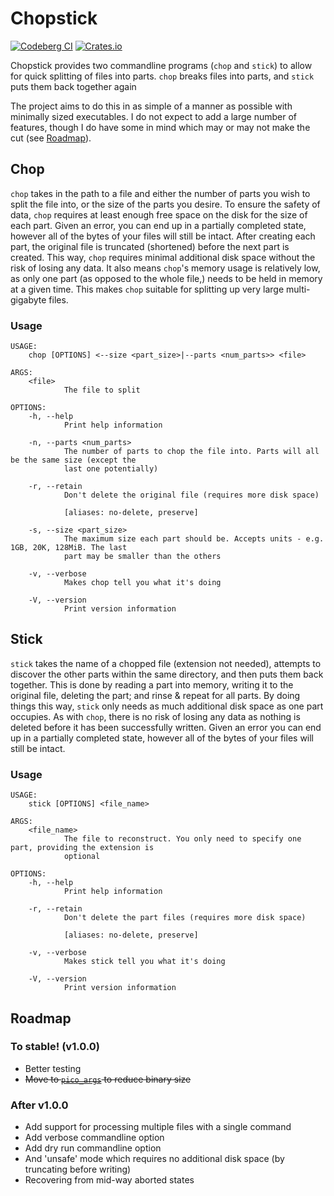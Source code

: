 # Chopstick

[![Codeberg CI](https://ci.codeberg.org/api/badges/alpha-tango-kilo/chopstick/status.svg)](https://ci.codeberg.org/alpha-tango-kilo/chopstick)
[![Crates.io](https://img.shields.io/crates/v/chopstick.svg)](https://crates.io/crates/chopstick)

Chopstick provides two commandline programs (`chop` and `stick`) to allow for quick splitting of files into parts.
`chop` breaks files into parts, and `stick` puts them back together again

The project aims to do this in as simple of a manner as possible with minimally sized executables.
I do not expect to add a large number of features, though I do have some in mind which may or may not make the cut (see [Roadmap](#Roadmap)).

## Chop

`chop` takes in the path to a file and either the number of parts you wish to split the file into, or the size of the parts you desire.
To ensure the safety of data, `chop` requires at least enough free space on the disk for the size of each part.
Given an error, you can end up in a partially completed state, however all of the bytes of your files will still be intact.
After creating each part, the original file is truncated (shortened) before the next part is created.
This way, `chop` requires minimal additional disk space without the risk of losing any data.
It also means `chop`'s memory usage is relatively low, as only one part (as opposed to the whole file,) needs to be held in memory at a given time.
This makes `chop` suitable for splitting up very large multi-gigabyte files.

### Usage

```
USAGE:
    chop [OPTIONS] <--size <part_size>|--parts <num_parts>> <file>

ARGS:
    <file>
            The file to split

OPTIONS:
    -h, --help
            Print help information

    -n, --parts <num_parts>
            The number of parts to chop the file into. Parts will all be the same size (except the       
            last one potentially)

    -r, --retain
            Don't delete the original file (requires more disk space)

            [aliases: no-delete, preserve]

    -s, --size <part_size>
            The maximum size each part should be. Accepts units - e.g. 1GB, 20K, 128MiB. The last
            part may be smaller than the others

    -v, --verbose
            Makes chop tell you what it's doing

    -V, --version
            Print version information
```

## Stick

`stick` takes the name of a chopped file (extension not needed), attempts to discover the other parts within the same directory, and then puts them back together.
This is done by reading a part into memory, writing it to the original file, deleting the part; and rinse & repeat for all parts.
By doing things this way, `stick` only needs as much additional disk space as one part occupies.
As with `chop`, there is no risk of losing any data as nothing is deleted before it has been successfully written.
Given an error you can end up in a partially completed state, however all of the bytes of your files will still be intact.

### Usage

```
USAGE:
    stick [OPTIONS] <file_name>

ARGS:
    <file_name>
            The file to reconstruct. You only need to specify one part, providing the extension is
            optional

OPTIONS:
    -h, --help
            Print help information

    -r, --retain
            Don't delete the part files (requires more disk space)

            [aliases: no-delete, preserve]

    -v, --verbose
            Makes stick tell you what it's doing

    -V, --version
            Print version information
```

## Roadmap

### To stable! (v1.0.0)

* Better testing
* ~~Move to [`pico_args`](https://github.com/RazrFalcon/pico-args) to reduce binary size~~

### After v1.0.0

* Add support for processing multiple files with a single command
* Add verbose commandline option
* Add dry run commandline option
* And 'unsafe' mode which requires no additional disk space (by truncating before writing)
* Recovering from mid-way aborted states
